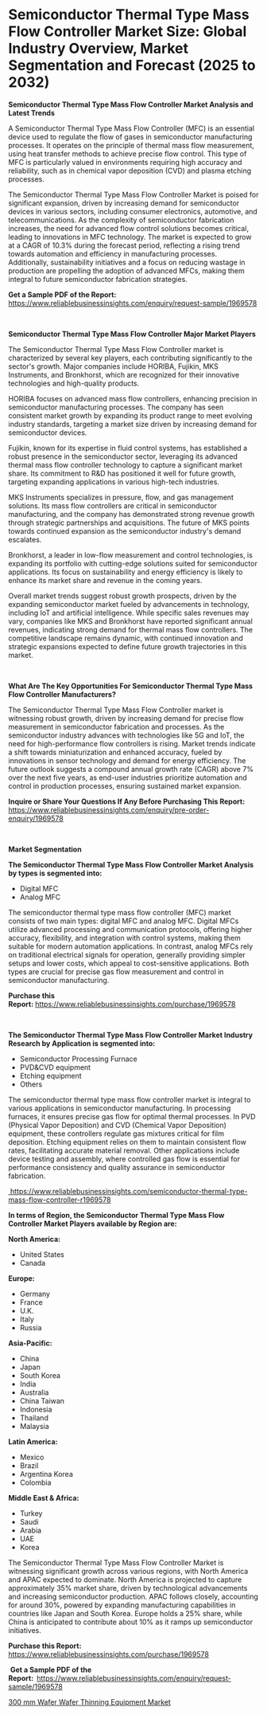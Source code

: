 <p><h1>Semiconductor Thermal Type Mass Flow Controller Market Size: Global Industry Overview, Market Segmentation and Forecast (2025 to 2032)</h1></p><p><strong>Semiconductor Thermal Type Mass Flow Controller Market Analysis and Latest Trends</strong></p>
<p><p>A Semiconductor Thermal Type Mass Flow Controller (MFC) is an essential device used to regulate the flow of gases in semiconductor manufacturing processes. It operates on the principle of thermal mass flow measurement, using heat transfer methods to achieve precise flow control. This type of MFC is particularly valued in environments requiring high accuracy and reliability, such as in chemical vapor deposition (CVD) and plasma etching processes.</p><p>The Semiconductor Thermal Type Mass Flow Controller Market is poised for significant expansion, driven by increasing demand for semiconductor devices in various sectors, including consumer electronics, automotive, and telecommunications. As the complexity of semiconductor fabrication increases, the need for advanced flow control solutions becomes critical, leading to innovations in MFC technology. The market is expected to grow at a CAGR of 10.3% during the forecast period, reflecting a rising trend towards automation and efficiency in manufacturing processes. Additionally, sustainability initiatives and a focus on reducing wastage in production are propelling the adoption of advanced MFCs, making them integral to future semiconductor fabrication strategies.</p></p>
<p><strong>Get a Sample PDF of the Report:&nbsp;</strong> <a href="https://www.reliablebusinessinsights.com/enquiry/request-sample/1969578?utm_campaign=2924&utm_medium=2&utm_source=Github&utm_content=ia&utm_term=07042025&utm_id=semiconductor-thermal-type-mass-flow-controller">https://www.reliablebusinessinsights.com/enquiry/request-sample/1969578</a></p>
<p>&nbsp;</p>
<p><strong>Semiconductor Thermal Type Mass Flow Controller Major Market Players</strong></p>
<p><p>The Semiconductor Thermal Type Mass Flow Controller market is characterized by several key players, each contributing significantly to the sector's growth. Major companies include HORIBA, Fujikin, MKS Instruments, and Bronkhorst, which are recognized for their innovative technologies and high-quality products. </p><p>HORIBA focuses on advanced mass flow controllers, enhancing precision in semiconductor manufacturing processes. The company has seen consistent market growth by expanding its product range to meet evolving industry standards, targeting a market size driven by increasing demand for semiconductor devices.</p><p>Fujikin, known for its expertise in fluid control systems, has established a robust presence in the semiconductor sector, leveraging its advanced thermal mass flow controller technology to capture a significant market share. Its commitment to R&D has positioned it well for future growth, targeting expanding applications in various high-tech industries.</p><p>MKS Instruments specializes in pressure, flow, and gas management solutions. Its mass flow controllers are critical in semiconductor manufacturing, and the company has demonstrated strong revenue growth through strategic partnerships and acquisitions. The future of MKS points towards continued expansion as the semiconductor industry's demand escalates.</p><p>Bronkhorst, a leader in low-flow measurement and control technologies, is expanding its portfolio with cutting-edge solutions suited for semiconductor applications. Its focus on sustainability and energy efficiency is likely to enhance its market share and revenue in the coming years.</p><p>Overall market trends suggest robust growth prospects, driven by the expanding semiconductor market fueled by advancements in technology, including IoT and artificial intelligence. While specific sales revenues may vary, companies like MKS and Bronkhorst have reported significant annual revenues, indicating strong demand for thermal mass flow controllers. The competitive landscape remains dynamic, with continued innovation and strategic expansions expected to define future growth trajectories in this market.</p></p>
<p>&nbsp;</p>
<p><strong>What Are The Key Opportunities For Semiconductor Thermal Type Mass Flow Controller Manufacturers?</strong></p>
<p><p>The Semiconductor Thermal Type Mass Flow Controller market is witnessing robust growth, driven by increasing demand for precise flow measurement in semiconductor fabrication and processes. As the semiconductor industry advances with technologies like 5G and IoT, the need for high-performance flow controllers is rising. Market trends indicate a shift towards miniaturization and enhanced accuracy, fueled by innovations in sensor technology and demand for energy efficiency. The future outlook suggests a compound annual growth rate (CAGR) above 7% over the next five years, as end-user industries prioritize automation and control in production processes, ensuring sustained market expansion.</p></p>
<p><strong>Inquire or Share Your Questions If Any Before Purchasing This Report:</strong> <a href="https://www.reliablebusinessinsights.com/enquiry/pre-order-enquiry/1969578?utm_campaign=2924&utm_medium=2&utm_source=Github&utm_content=ia&utm_term=07042025&utm_id=semiconductor-thermal-type-mass-flow-controller">https://www.reliablebusinessinsights.com/enquiry/pre-order-enquiry/1969578</a></p>
<p>&nbsp;</p>
<p><strong>Market Segmentation</strong></p>
<p><strong>The Semiconductor Thermal Type Mass Flow Controller Market Analysis by types is segmented into:</strong></p>
<p><ul><li>Digital MFC</li><li>Analog MFC</li></ul></p>
<p><p>The semiconductor thermal type mass flow controller (MFC) market consists of two main types: digital MFC and analog MFC. Digital MFCs utilize advanced processing and communication protocols, offering higher accuracy, flexibility, and integration with control systems, making them suitable for modern automation applications. In contrast, analog MFCs rely on traditional electrical signals for operation, generally providing simpler setups and lower costs, which appeal to cost-sensitive applications. Both types are crucial for precise gas flow measurement and control in semiconductor manufacturing.</p></p>
<p><strong>Purchase this Report:&nbsp;</strong><a href="https://www.reliablebusinessinsights.com/purchase/1969578?utm_campaign=2924&utm_medium=2&utm_source=Github&utm_content=ia&utm_term=07042025&utm_id=semiconductor-thermal-type-mass-flow-controller">https://www.reliablebusinessinsights.com/purchase/1969578</a></p>
<p>&nbsp;</p>
<p><strong>The Semiconductor Thermal Type Mass Flow Controller Market Industry Research by Application is segmented into:</strong></p>
<p><ul><li>Semiconductor Processing Furnace</li><li>PVD&CVD equipment</li><li>Etching equipment</li><li>Others</li></ul></p>
<p><p>The semiconductor thermal type mass flow controller market is integral to various applications in semiconductor manufacturing. In processing furnaces, it ensures precise gas flow for optimal thermal processes. In PVD (Physical Vapor Deposition) and CVD (Chemical Vapor Deposition) equipment, these controllers regulate gas mixtures critical for film deposition. Etching equipment relies on them to maintain consistent flow rates, facilitating accurate material removal. Other applications include device testing and assembly, where controlled gas flow is essential for performance consistency and quality assurance in semiconductor fabrication.</p></p>
<p><a href="https://www.reliablebusinessinsights.com/semiconductor-thermal-type-mass-flow-controller-r1969578?utm_campaign=2924&utm_medium=2&utm_source=Github&utm_content=ia&utm_term=07042025&utm_id=semiconductor-thermal-type-mass-flow-controller">&nbsp;https://www.reliablebusinessinsights.com/semiconductor-thermal-type-mass-flow-controller-r1969578</a></p>
<p><strong>In terms of Region, the Semiconductor Thermal Type Mass Flow Controller Market Players available by Region are:</strong></p>
<p>
    <p> <strong> North America: </strong>
        <ul>
            <li>United States</li>
            <li>Canada</li>
        </ul>
        </p> 
    <p> <strong> Europe: </strong>
        <ul>
            <li>Germany</li>
            <li>France</li>
            <li>U.K.</li>
            <li>Italy</li>
            <li>Russia</li>
        </ul>
        </p> 
    <p> <strong> Asia-Pacific: </strong>
        <ul>
            <li>China</li>
            <li>Japan</li>
            <li>South Korea</li>
            <li>India</li>
            <li>Australia</li>
            <li>China Taiwan</li>
            <li>Indonesia</li>
            <li>Thailand</li>
            <li>Malaysia</li>
        </ul>
        </p> 
    <p> <strong> Latin America: </strong>
        <ul>
            <li>Mexico</li>
            <li>Brazil</li>
            <li>Argentina Korea</li>
            <li>Colombia</li>
        </ul>
        </p> 
    <p> <strong> Middle East & Africa: </strong>
        <ul>
            <li>Turkey</li>
            <li>Saudi</li>
            <li>Arabia</li>
            <li>UAE</li>
            <li>Korea</li>
        </ul>
    </p>
    </p>
<p><p>The Semiconductor Thermal Type Mass Flow Controller Market is witnessing significant growth across various regions, with North America and APAC expected to dominate. North America is projected to capture approximately 35% market share, driven by technological advancements and increasing semiconductor production. APAC follows closely, accounting for around 30%, powered by expanding manufacturing capabilities in countries like Japan and South Korea. Europe holds a 25% share, while China is anticipated to contribute about 10% as it ramps up semiconductor initiatives.</p></p>
<p><strong>Purchase this Report: </strong><a href="https://www.reliablebusinessinsights.com/purchase/1969578?utm_campaign=2924&utm_medium=2&utm_source=Github&utm_content=ia&utm_term=07042025&utm_id=semiconductor-thermal-type-mass-flow-controller">https://www.reliablebusinessinsights.com/purchase/1969578</a></p>
<p>&nbsp;<strong>Get a Sample PDF of the Report:&nbsp;&nbsp;</strong><a href="https://www.reliablebusinessinsights.com/enquiry/request-sample/1969578?utm_campaign=2924&utm_medium=2&utm_source=Github&utm_content=ia&utm_term=07042025&utm_id=semiconductor-thermal-type-mass-flow-controller">https://www.reliablebusinessinsights.com/enquiry/request-sample/1969578</a></p>
<p><strong></strong></p>
<p><p><a href="https://github.com/xtysizov/Market-Research-Report-List-1/blob/main/300-mm-wafer-wafer-thinning-equipment-market.md?utm_campaign=2924&utm_medium=2&utm_source=Github&utm_content=ia&utm_term=07042025&utm_id=semiconductor-thermal-type-mass-flow-controller">300 mm Wafer Wafer Thinning Equipment Market</a></p></p>